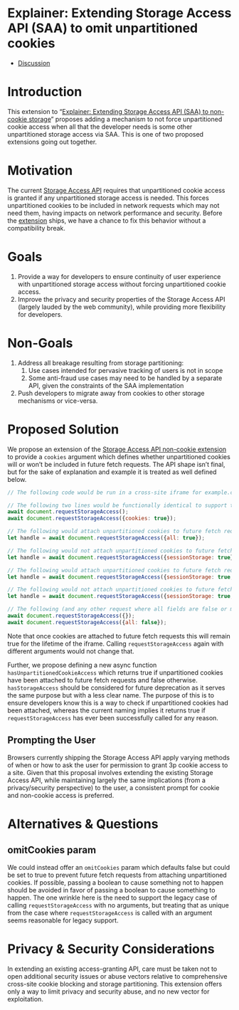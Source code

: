 # Explainer: Extending Storage Access API (SAA) to omit unpartitioned cookies

* [Discussion](https://github.com/privacycg/saa-non-cookie-storage/issues)

# Introduction

This extension to “[Explainer: Extending Storage Access API (SAA) to non-cookie storage](https://privacycg.github.io/saa-non-cookie-storage/)” proposes adding a mechanism to not force unpartitioned cookie access when all that the developer needs is some other unpartitioned storage access via SAA. This is one of two proposed extensions going out together.

# Motivation

The current [Storage Access API](https://github.com/privacycg/storage-access) requires that unpartitioned cookie access is granted if any unpartitioned storage access is needed. This forces unpartitioned cookies to be included in network requests which may not need them, having impacts on network performance and security. Before the [extension](https://privacycg.github.io/saa-non-cookie-storage/) ships, we have a chance to fix this behavior without a compatibility break.

# Goals

1. Provide a way for developers to ensure continuity of user experience with unpartitioned storage access without forcing unpartitioned cookie access.
2. Improve the privacy and security properties of the Storage Access API (largely lauded by the web community), while providing more flexibility for developers.

# Non-Goals

1. Address all breakage resulting from storage partitioning: 
   1. Use cases intended for pervasive tracking of users is not in scope
   1. Some anti-fraud use cases may need to be handled by a separate API, given the constraints of the SAA implementation
1. Push developers to migrate away from cookies to other storage mechanisms or vice-versa.

# Proposed Solution

We propose an extension of the [Storage Access API non-cookie extension](https://privacycg.github.io/saa-non-cookie-storage/) to provide a `cookies` argument which defines whether unpartitioned cookies will or won’t be included in future fetch requests. The API shape isn’t final, but for the sake of explanation and example it is treated as well defined below.

```javascript
// The following code would be run in a cross-site iframe for example.com.

// The following two lines would be functionally identical to support the existing no-argument version of `requestStorageAccess` which attaches unpartitioned cookies to future fetch requests.
await document.requestStorageAccess();
await document.requestStorageAccess({cookies: true});

// The following would attach unpartitioned cookies to future fetch requests.
let handle = await document.requestStorageAccess({all: true});

// The following would not attach unpartitioned cookies to future fetch requests.
let handle = await document.requestStorageAccess({sessionStorage: true});

// The following would attach unpartitioned cookies to future fetch requests.
let handle = await document.requestStorageAccess({sessionStorage: true, cookies: true});

// The following would not attach unpartitioned cookies to future fetch requests.
let handle = await document.requestStorageAccess({sessionStorage: true, cookies: false});

// The following (and any other request where all fields are false or missing) would be rejected due to nothing being requested.
await document.requestStorageAccess({});
await document.requestStorageAccess({all: false});
```

Note that once cookies are attached to future fetch requests this will remain true for the lifetime of the iframe. Calling `requestStorageAccess` again with different arguments would not change that.

Further, we propose defining a new async function `hasUnpartitionedCookieAccess` which returns true if unpartitioned cookies have been attached to future fetch requests and false otherwise. `hasStorageAccess` should be considered for future deprecation as it serves the same purpose but with a less clear name. The purpose of this is to ensure developers know this is a way to check if unpartitioned cookies had been attached, whereas the current naming implies it returns true if `requestStorageAccess` has ever been successfully called for any reason.

## Prompting the User

Browsers currently shipping the Storage Access API apply varying methods of when or how to ask the user for permission to grant 3p cookie access to a site. Given that this proposal involves extending the existing Storage Access API, while maintaining largely the same implications (from a privacy/security perspective) to the user, a consistent prompt for cookie and non-cookie access is preferred.

# Alternatives & Questions

## omitCookies param

We could instead offer an `omitCookies` param which defaults false but could be set to true to prevent future fetch requests from attaching unpartitioned cookies. If possible, passing a boolean to cause something not to happen should be avoided in favor of passing a boolean to cause something to happen. The one wrinkle here is the need to support the legacy case of calling `requestStorageAccess` with no arguments, but treating that as unique from the case where `requestStorageAccess` is called with an argument seems reasonable for legacy support.

# Privacy & Security Considerations

In extending an existing access-granting API, care must be taken not to open additional security issues or abuse vectors relative to comprehensive cross-site cookie blocking and storage partitioning. This extension offers only a way to limit privacy and security abuse, and no new vector for exploitation.
